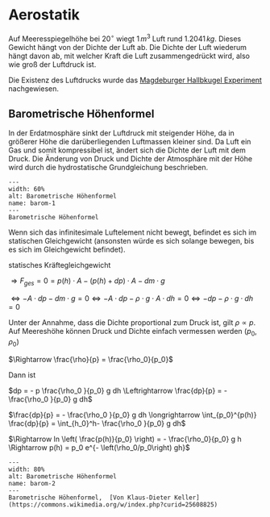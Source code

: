# Aerostatik

Auf Meeresspiegelhöhe bei $20^\circ$ wiegt $1 \, m^3$ Luft rund $1.2041 \,kg$. Dieses Gewicht hängt von der Dichte der Luft ab. Die Dichte der Luft wiederum hängt davon ab, mit welcher Kraft die Luft zusammengedrückt wird, also wie groß der Luftdruck ist. 

Die Existenz des Luftdrucks wurde das [Magdeburger Hallbkugel Experiment](https://de.wikipedia.org/wiki/Magdeburger_Halbkugeln) nachgewiesen. 

## Barometrische Höhenformel

In der Erdatmosphäre sinkt der Luftdruck mit steigender Höhe, da in größerer Höhe die darüberliegenden Luftmassen kleiner sind. Da Luft ein Gas und somit kompressibel ist, ändert sich die Dichte der Luft mit dem Druck. Die Änderung von Druck und Dichte der Atmosphäre mit der Höhe wird durch die hydrostatische Grundgleichung beschrieben. 

```{figure} Bilder/barometrischehoehenformel.svg
---
width: 60%
alt: Barometrische Höhenformel
name: barom-1
---
Barometrische Höhenformel
 ```

Wenn sich das infinitesimale Luftelement nicht bewegt, befindet es sich im statischen Gleichgewicht (ansonsten würde es sich solange bewegen, bis es sich im Gleichgewicht befindet).

statisches Kräftegleichgewicht 

$\Rightarrow F_{ges} = 0 = p(h)\cdot A -(p(h) + dp )\cdot A - dm\cdot g$

$\Leftrightarrow -A \cdot dp - dm \cdot g = 0 \Leftrightarrow -A \cdot dp - \rho \cdot g \cdot A \cdot dh = 0 \Leftrightarrow -dp - \rho \cdot g \cdot dh = 0$

Unter der Annahme, dass die Dichte proportional zum Druck ist, gilt $\rho \propto p$. Auf Meereshöhe können Druck und Dichte einfach vermessen werden $\left( p_0, 
\rho_0 \right)$

$\Rightarrow \frac{\rho}{p} = \frac{\rho_0}{p_0}$

Dann ist

$dp = - p \frac{\rho_0 }{p_0} g dh \Leftrightarrow \frac{dp}{p} = - \frac{\rho_0 }{p_0} g dh$

$\frac{dp}{p} = - \frac{\rho_0 }{p_0} g dh \longrightarrow \int_{p_0}^{p(h)} \frac{dp}{p} = \int_{h_0}^h- \frac{\rho_0 }{p_0} g dh$

$\Rightarrow ln \left( \frac{p(h)}{p_0} \right) = - \frac{\rho_0}{p_0} g h \Rightarrow p(h) = p_0 e^{- \left(\rho_0/p_0\right) gh}$

```{figure} https://upload.wikimedia.org/wikipedia/commons/9/95/Pressure_air.svg
---
width: 80%
alt: Barometrische Höhenformel
name: barom-2
---
Barometrische Höhenformel,  [Von Klaus-Dieter Keller](https://commons.wikimedia.org/w/index.php?curid=25608825)
 ```
